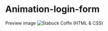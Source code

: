 # Animation-login-form




Preview image
![Stabuck Coffe (HTML & CSS)]([https://user-images.githubusercontent.com/103061751/197498855-2c606ad7-7673-41b8-ae7c-2e6b73c09ce3.png](https://prnt.sc/K8vMLfOHnPlg) "Stabucks Coffe (HTML & CSS)")

